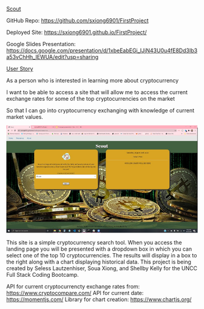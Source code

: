 <ins>Scout</ins>
  
GitHub Repo:
    https://github.com/sxiong6901/FirstProject

Deployed Site:
    https://sxiong6901.github.io/FirstProject/

Google Slides Presentation:
    https://docs.google.com/presentation/d/1xbeEabEGi_IJjN43U0u4fE8Dd3Ib3a53vChHh_IEWUA/edit?usp=sharing

<ins>User Story</ins>

As a person who is interested in learning more about cryptocurrency

I want to be able to access a site that will allow me to access the current exchange rates for some of the top cryptocurrencies on the market

So that I can go into cryptocurrency exchanging with knowledge of current market values.

![Screenshot Deployed](assets/desktopmedium.jpg)


This site is a simple cryptocurrency search tool. When you access the landing page you will be presented with a dropdown box in which you can select one of the top 10 cryptocurrencies. The results will display in a box to the right along with a chart displaying historical data. 
This project is being created by Seless Lautzenhiser, Soua Xiong, and Shellby Kelly for the UNCC Full Stack Coding Bootcamp.

API for current cryptocurrencty exchange rates from: https://www.cryptocompare.com/
API for current date: https://momentjs.com/
Library for chart creation: https://www.chartjs.org/




